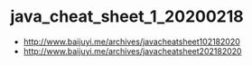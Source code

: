 # java_cheat_sheet_1_20200218
* http://www.baijuyi.me/archives/javacheatsheet102182020
* http://www.baijuyi.me/archives/javacheatsheet202182020
